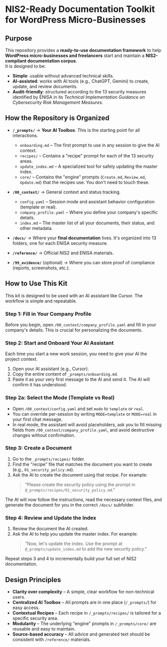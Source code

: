 # NIS2-Ready Documentation Toolkit for WordPress Micro-Businesses

## Purpose
This repository provides a **ready-to-use documentation framework** to help **WordPress micro-businesses and freelancers** start and maintain a **NIS2-compliant documentation corpus**.  
It is designed to be:
- **Simple**: usable without advanced technical skills.
- **AI-assisted**: works with AI tools (e.g., ChatGPT, Gemini) to create, update, and review documents.
- **Audit-friendly**: structured according to the 13 security measures identified by ENISA in its *Technical Implementation Guidance on Cybersecurity Risk Management Measures*.

## How the Repository is Organized

- **`/_prompts/`** → **Your AI Toolbox**. This is the starting point for all interactions.
  - `onboarding.md` – The first prompt to use in any session to give the AI context.
  - `recipes/` – Contains a "recipe" prompt for each of the 13 security areas.
  - `update_index.md` – A specialized tool for safely updating the master index.
  - `core/` – Contains the "engine" prompts (`Create.md`, `Review.md`, `Update.md`) that the recipes use. You don't need to touch these.

- **`/00_context/`** → General context and status tracking.
  - `config.yaml` – Session mode and assistant behavior configuration (template or real).
  - `company_profile.yaml` – Where you define your company's specific details.
  - `index.md` – The master list of all your documents, their status, and other metadata.

- **`/docs/`** → Where your **final documentation** lives. It's organized into 13 folders, one for each ENISA security measure.

- **`/reference/`** → Official NIS2 and ENISA materials.

- **`/99_evidence/`** (optional) → Where you can store proof of compliance (reports, screenshots, etc.).

## How to Use This Kit

This kit is designed to be used with an AI assistant like Cursor. The workflow is simple and repeatable.

### Step 1: Fill in Your Company Profile
Before you begin, open `/00_context/company_profile.yaml` and fill in your company's details. This is crucial for personalizing the documents.

### Step 2: Start and Onboard Your AI Assistant
Each time you start a new work session, you need to give your AI the project context.
1.  Open your AI assistant (e.g., Cursor).
2.  Copy the entire content of `_prompts/onboarding.md`.
3.  Paste it as your very first message to the AI and send it. The AI will confirm it has understood.

### Step 2a: Select the Mode (Template vs Real)

- Open `/00_context/config.yaml` and set `mode` to `template` or `real`.
- You can override per-session by writing `MODE=template` or `MODE=real` in your first chat message.
- In real mode, the assistant will avoid placeholders, ask you to fill missing fields from `/00_context/company_profile.yaml`, and avoid destructive changes without confirmation.

### Step 3: Create a Document
1.  Go to the `_prompts/recipes/` folder.
2.  Find the "recipe" file that matches the document you want to create (e.g., `01_security_policy.md`).
3.  Ask the AI to create the document using that recipe. For example:
    > "Please create the security policy using the prompt in `@_prompts/recipes/01_security_policy.md`."

The AI will now follow the instructions, read the necessary context files, and generate the document for you in the correct `/docs/` subfolder.

### Step 4: Review and Update the Index
1.  Review the document the AI created.
2.  Ask the AI to help you update the master index. For example:
    > "Now, let's update the index. Use the prompt at `@_prompts/update_index.md` to add the new security policy."

Repeat steps 3 and 4 to incrementally build your full set of NIS2 documentation.

## Design Principles

- **Clarity over complexity** – A simple, clear workflow for non-technical users.
- **Centralized AI Toolbox** – All prompts are in one place (`/_prompts/`) for easy access.
- **Contextual Recipes** – Each recipe in `/_prompts/recipes/` is tailored for a specific security area.
- **Modularity** – The underlying "engine" prompts in `/_prompts/core/` are reusable and easy to maintain.
- **Source-based accuracy** – All advice and generated text should be consistent with `/reference/` materials.
